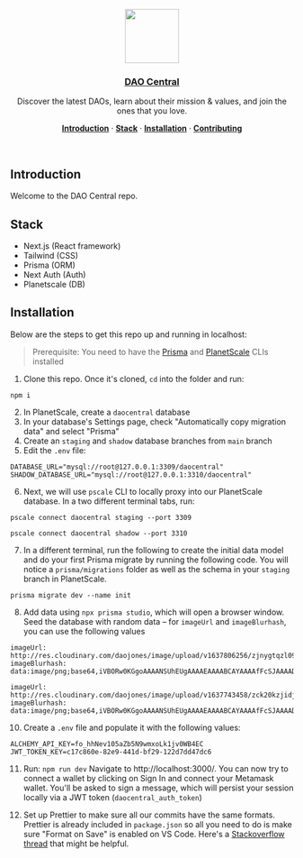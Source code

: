<p align="center">
  <a href="https://daocentral.com">
    <img src="https://user-images.githubusercontent.com/28986134/147528932-796825b5-1742-47bd-982c-39bf9d3eb814.png" height="96">
    <h3 align="center">DAO Central</h3>
  </a>
</p>

<p align="center">
  Discover the latest DAOs, learn about their mission & values,
  and join the ones that you love.
</p>

<p align="center">
  <a href="#introduction"><strong>Introduction</strong></a> ·
  <a href="#stack"><strong>Stack</strong></a> ·
  <a href="#installation"><strong>Installation</strong></a> ·
  <a href="#contributing"><strong>Contributing</strong></a>
</p>
<br/>

## Introduction

Welcome to the DAO Central repo.

## Stack

- Next.js (React framework)
- Tailwind (CSS)
- Prisma (ORM)
- Next Auth (Auth)
- Planetscale (DB)

## Installation

Below are the steps to get this repo up and running in localhost: 

> Prerequisite: You need to have the [Prisma](https://www.prisma.io/docs/concepts/components/prisma-cli/installatio) and [PlanetScale](https://docs.planetscale.com/reference/planetscale-environment-setup) CLIs installed

1. Clone this repo. Once it's cloned, `cd` into the folder and run:
```
npm i
```
2. In PlanetScale, create a `daocentral` database
3. In your database's Settings page, check "Automatically copy migration data" and select "Prisma"
4. Create an `staging` and `shadow` database branches from `main` branch
5. Edit the `.env` file: 
```
DATABASE_URL="mysql://root@127.0.0.1:3309/daocentral"
SHADOW_DATABASE_URL="mysql://root@127.0.0.1:3310/daocentral"
```
6. Next, we will use `pscale` CLI to locally proxy into our PlanetScale database. In a two different terminal tabs, run:
```
pscale connect daocentral staging --port 3309
```
```
pscale connect daocentral shadow --port 3310
```
7. In a different terminal, run the following to create the initial data model and do your first Prisma migrate by running the following code. You will notice a `prisma/migrations` folder as well as the schema in your `staging` branch in PlanetScale.
```
prisma migrate dev --name init
```

8. Add data using `npx prisma studio`, which will open a browser window. Seed the database with random data – for `imageUrl` and `imageBlurhash`, you can use the following values
```
imageUrl: http://res.cloudinary.com/daojones/image/upload/v1637806256/zjnygtqzl09ifsn7n8qy.jpg
imageBlurhash: data:image/png;base64,iVBORw0KGgoAAAANSUhEUgAAAAEAAAABCAYAAAAfFcSJAAAADUlEQVQYV2PYsGHDfwAHNAMQumvbogAAAABJRU5ErkJggg==

imageUrl: http://res.cloudinary.com/daojones/image/upload/v1637743458/zck20kzjidjswosrzo3f.jpg
imageBlurhash: data:image/png;base64,iVBORw0KGgoAAAANSUhEUgAAAAEAAAABCAYAAAAfFcSJAAAADUlEQVQYV2PYsGHDfwAHNAMQumvbogAAAABJRU5ErkJggg==
```
 
10. Create a `.env` file and populate it with the following values:
```
ALCHEMY_API_KEY=fo_hhNev105aZb5N9wmxoLk1jv0WB4EC
JWT_TOKEN_KEY=c17c860e-82e9-441d-bf29-122d7dd47dc6
```

11. Run: 
```npm run dev```
Navigate to http://localhost:3000/. You can now try to connect a wallet by clicking on Sign In and connect your Metamask wallet. You'll be asked to sign a message, which will persist your session locally via a JWT token (`daocentral_auth_token`)

12. Set up Prettier to make sure all our commits have the same formats. Prettier is already included in `package.json` so all you need to do is make sure "Format on Save" is enabled on VS Code. Here's a [Stackoverflow thread](https://stackoverflow.com/questions/52586965/why-does-prettier-not-format-code-in-vs-code) that might be helpful.
